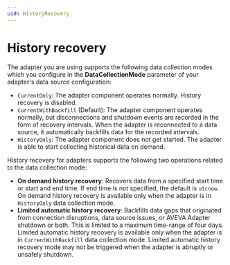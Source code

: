 ```yaml
---
uid: HistoryRecovery
---
```


# History recovery

The adapter you are using supports the following data collection modes which you configure in the **DataCollectionMode** parameter of your adapter's data source configuration:

- `CurrentOnly`: The adapter component operates normally. History recovery is disabled.
- `CurrentWithBackfill` (Default): The adapter component operates normally, but disconnections and shutdown events are recorded in the form of recovery intervals. When the adapter is reconnected to a data source, it automatically backfills data for the recorded intervals.
- `HistoryOnly`: The adapter component does not get started. The adapter is able to start collecting historical data on demand.

History recovery for adapters supports the following two operations related to the data collection mode:

- **On demand history recovery**: Recovers data from a specified start time or start and end time. If end time is not specified, the default is `utcnow`. On demand history recovery is available only when the adapter is in `HistoryOnly` data collection mode.
- **Limited automatic history recovery**: Backfills data gaps that originated from connection disruptions, data source issues, or AVEVA Adapter shutdown or both. This is limited to a maximum time-range of four days. Limited automatic history recovery is available only when the adapter is in `CurrentWithBackfill` data collection mode. Limited automatic history recovery mode may not be triggered when the adapter is abruptly or unsafely shutdown. 
